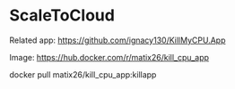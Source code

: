 # ScaleToCloud

Related app: https://github.com/ignacy130/KillMyCPU.App

Image: https://hub.docker.com/r/matix26/kill_cpu_app

docker pull matix26/kill_cpu_app:killapp
